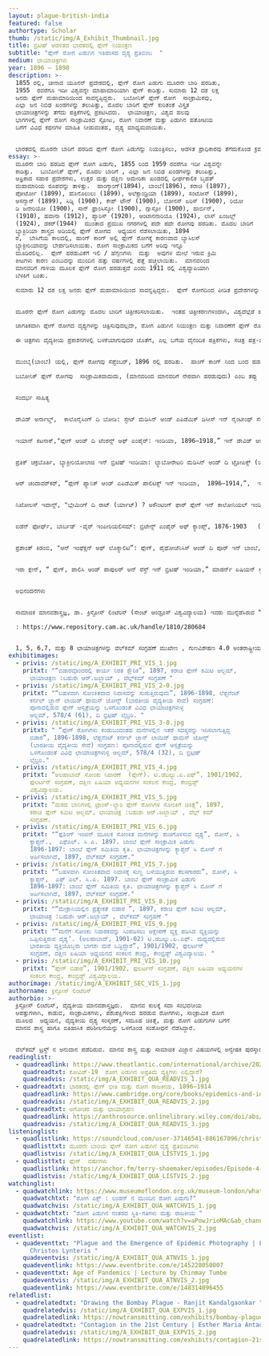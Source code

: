 ```yaml
---
layout: plague-british-india
featured: false
authortype: Scholar
thumb: /static/img/A_Exhibit_Thumbnail.jpg
title: ಬ್ರಿಟಿಷ್‌ ಆಡಳಿತದ ಭಾರತದಲ್ಲಿ ಪ್ಲೇಗ್‌ ನಿಯಂತ್ರಣ
subtitle: "ಪ್ಲೇಗ್‌ ರೋಗ ಪಿಡುಗಿನ ಇತಿಹಾಸದ ದೃಶ್ಯ ಪ್ರತಿಬಿಂಬ  "
medium: ಛಾಯಾಚಿತ್ರಗಳು
year: 1896 – 1898
description: >-
  1855 ರಲ್ಲಿ, ಚೀನಾದ ಯೂನನ್‌ ಪ್ರದೇಶದಲ್ಲಿ, ಪ್ಲೇಗ್ ರೋಗ ಪಿಡುಗು ಮೂರನೇ ಬಾರಿ ಹರಡಿತು,
  1955  ರವರೆಗೂ ಇಡೀ ವಿಶ್ವವನ್ನೇ ಮಾಹಾಮಾರಿಯಾಗಿ ಪ್ಲೇಗ್‌ ಕಾಡಿತ್ತು. ಸುಮಾರು 12 ದಶ ಲಕ್ಷ
  ಜನರು ಪ್ಲೇಗ್‌ ಮಹಾಮಾರಿಯಿಂದ ಸಾವನ್ನಪ್ಪಿದ್ದರು.  ಬಬೋನಿಕ್‌ ಪ್ಲೇಗ್‌ ರೋಗ  ಸಾಂಕ್ರಾಮಿಕವು,
  ಎಲ್ಲಾ ಜನ ನಿಬಿಢ ಖಂಡಗಳನ್ನು ತಲುಪಿತ್ತು, ಮೊದಲ ಬಾರಿಗೆ ಪ್ಲೇಗ್‌ ಕುರಿತಂತೆ ವಿಸ್ತೃತ 
  ಛಾಯಾಚಿತ್ರಗಳನ್ನು ತೆಗೆದು ಪತ್ರಿಕೆಗಳಲ್ಲಿ ಪ್ರಕಟಿಸಿದರು.  ಛಾಯಾಚಿತ್ರಣ, ವಿಶ್ವದ ಹಲವು
  ಭಾಗಗಳಲ್ಲಿ ಪ್ಲೇಗ್‌ ರೋಗ ಸಾಂಕ್ರಾಮಿಕದ ಸ್ಫೋಟ, ರೋಗ ನಿವಾರಣೆ ಮತ್ತು ಪಿಡುಗಿನ ಹತೋಟಿಯ
  ಬಗೆಗೆ ವಿವಿಧ ಕಥನಗಳ ಮಾಹಿತಿ ನೀಡುವಂತಹ, ದೃಶ್ಯ ಮಾಧ್ಯಮವಾಯಿತು.  


  ಭಾರತದಲ್ಲಿ ಮೂರನೇ ಬಾರಿಗೆ ಹರಡಿದ ಪ್ಲೇಗ್ ರೋಗ ಪಿಡುಗನ್ನು ನಿಯಂತ್ರಿಸಲು, ಆಡಳಿತ ಪ್ರಾಧಿಕಾರವು ತೆಗೆದುಕೊಂಡ ಕ್ರಮಗಳ ಬಗೆಗೆ , ಮಾನವ ಶಾಸ್ತ್ರ ತಜ್ಞರಾದ ಕ್ರಿಸ್ಟೋಸ್‌ ಲಿಂಟೆರಿಸ್‌ ಅವರು ಈ ಪ್ರದರ್ಶಿಕೆಯೊಂದಿಗೆ ತಮ್ಮ ಪ್ರಬಂಧವನ್ನೂ ಪ್ರಸ್ತುತ ಪಡಿಸಿದ್ದಾರೆ.  ಇವರು ಮುನ್ನೆಡೆಸಿರುವ “ಮೂರನೇ ಬಾರಿಯ ಪ್ಲೇಗ್‌ ರೋಗ ಪಿಡುಗಿನ ದೃಶ್ಯ ಪ್ರತಿಬಿಂಬ” ಎಂಬ ಕಾರ್ಯಯೋಜನೆಯಲ್ಲಿ ಕಲೆ ಹಾಕಿದ ಅನೇಕ ಛಾಯಾಚಿತ್ರ ಗಳನ್ನು ಸಹ ಇಲ್ಲಿ ಪ್ರಸ್ತುತ ಪಡಿಸಲಾಗಿದೆ.
essay: >-
  ಮೂರನೇ ಬಾರಿ ಹರಡಿದ ಪ್ಲೇಗ್ ರೋಗ ಪಿಡುಗು, 1855 ರಿಂದ 1959 ರವರೆಗೂ ಇಡೀ ವಿಶ್ವವನ್ನೇ
  ಕಾಡಿತ್ತು.  ಬುಬೋನಿಕ್‌ ಪ್ಲೇಗ್, ಮೊದಲ ಬಾರಿಗೆ , ಎಲ್ಲಾ ಜನ ನಿಬಿಢ ಖಂಡಗಳನ್ನು ತಲುಪಿತ್ತು,
  ಆಫ್ರಿಕಾದ ಸಹಾರ ಪ್ರದೇಶಗಳು, ಉತ್ತರ ಮತ್ತು ದಕ್ಷಿಣ ಅಮೇರಿಕಾ ಖಂಡದಲ್ಲಿ ಧೀರ್ಘಕಾಲಿಕ ಬೃಹತ್‌
  ಮಹಾಮಾರಿಯ ರೂಪವನ್ನು ತಾಳಿತ್ತು.  ಹಾಂಗ್ಕಾಂಗ್‌(1894), ಬಾಂಬೆ(1896), ಕರಾಚಿ (1897),
  ಪೋರ್ಟೋ (1899), ಹೊನೊಲುಲು (1899), ಅಲೆಕ್ಸಾಂಡ್ರಿಯಾ (1899), ಸಂಟೋಸ್ (1899),
  ಆಸನ್ಶಾನ್‌ (1899), ಸಿಡ್ನಿ (1900), ಕೇಪ್‌ ಟೌನ್ (1900), ಬೋನಸ್‌ ಏರಿಸ್‌ (1900), ರಿಯೋ
  ಡಿ ಜನೇರಿಯೋ (1900), ಸಾನ್‌ ಫ್ರಾಂಸಿಸ್ಕೋ (1900), ಗ್ಲಾಸ್ಗೋ (1900), ಹಾರ್ಬಿನ್‌,
  (1910), ಹವಾನಾ (1912), ಪ್ಯಾರಿಸ್ (1920), ಆಂಟಾನನಾರಿಯೊ (1924), ಲಾಸ್‌ ಏಂಜಲ್ಸ್
  (1924), ಡಕರ್‌(1944)  ಮುಂತಾದ ಪ್ರಮುಖ ನಗರಗಳಲ್ಲಿ ಪದೇ ಪದೇ ರೋಗವು ಹರಡಿತು. ಮೊದಲ ಬಾರಿಗೆ
  ಬ್ಯಾಕ್ಟಿರಿಯಾ ಶಾಸ್ತ್ರದ ಅಡಿಯಲ್ಲಿ ಪ್ಲೇಗ್‌ ರೋಗದ  ಅಧ್ಯಯನ ನೆಡೆಸಲಾಯಿತು, 1894
  ರ,  ಬೇಸಿಗೆಯ ಕಾಲದಲ್ಲಿ, ಹಾಂಗ್‌ ಕಾಂಗ್‌ ಅಲ್ಲಿ ಪ್ಲೇಗ್‌ ರೋಗಕ್ಕೆ ಕಾರಣವಾದ ಬ್ಯಾಸಿಲಸ್‌
  ಬ್ಯಾಕ್ಟೀರಿಯಾವನ್ನು ಬೇರ್ಪಡಿಸಲಾಯಿತು. ರೋಗ ಸಾಂಕ್ರಾಮಿಕದ ಬಗೆಗೆ ಅರಿವು ಇನ್ನೂ
  ಮೂಡಿರಲಿಲ್ಲ.  ಪ್ಲೇಗ್‌ ಹರಡುವಿಕೆಗೆ ಇಲಿ / ಹೆಗ್ಗಣಗಳು  ಮತ್ತು  ಅವುಗಳ ಮೇಲೆ ಇರುವ ಕ್ರಿಮಿ
  ಕೀಟಗಳು ಕಾರಣ ಎಂಬುದನ್ನು ಮುಂದಿನ ಹತ್ತು ವರ್ಷಗಳಲ್ಲಿ ಪತ್ತೆ ಹಚ್ಚಲಾಯಿತು.  ಮಾನವರಿಂದ
  ಮಾನವರಿಗೆ ಗಾಳಿಯ ಮೂಲಕ ಪ್ಲೇಗ್‌ ರೋಗ ಹರಡುತ್ತದೆ ಎಂದು 1911 ರಲ್ಲಿ ವಿಶ್ವವ್ಯಾಪಿಯಾಗಿ
  ಬೆಳಕಿಗೆ ಬಂತು.  

  ಸುಮಾರು 12 ದಶ ಲಕ್ಷ ಜನರು ಪ್ಲೇಗ್‌ ಮಹಾಮಾರಿಯಿಂದ ಸಾವನ್ನಪ್ಪಿದ್ದರು.  ಪ್ಲೇಗ್‌ ರೋಗದಿಂದ ಪೀಡಿತ ಪ್ರದೇಶಗಳನ್ನು ವಿಶೇಷ ನಿಯಂತ್ರಣ ವಲಯಗಳಾಗಿಸಿ ಬೇರ್ಪಡಿಸಲಾಗುತ್ತಿತ್ತು .  ರೋಗ ಪೀಡಿತ ಜನ ಸಮೂಹವು ಇಂತಹ ಕ್ರಮಕ್ಕೆ ಬಹುತೇಕವಾಗಿ ವಿರೋಧ ವ್ಯಕ್ತ ಪಡಿಸುತ್ತಿದ್ದರು.  ಹಾಗೆಯೇ ವೈದ್ಯಕೀಯ ಸಮೂಹದಲ್ಲಿಯೂ ಬಿರುಕು, ಗುಂಪು-ಘರ್ಷಣೆಗಳು ಸೃಷ್ಟಿಯಾಗುತ್ತಿದ್ದವು.  ಎರಡನೇ ವಿಶ್ವ ಯುದ್ಧದ ನಂತರ, ಪ್ಲೇಗ್ ಜೀವರೋಧಕ ಔಷಧಿಯ ಅವಿಶ್ಕಾರ ಮತ್ತು ಪರಿಣಾಮಕಾರಿಯಾಗಿ ಕೀಟ-ನಾಶಗಳ ಬಳಕೆಯಿಂದಾಗಿ ಪ್ಲೇಗ್‌ ಮಹಾಮಾರಿಯನ್ನು ಗಮನಾರ್ಹವಾಗಿ ನಿಯಂತ್ರಿಸಲು ಸಾಧ್ಯವಾಯಿತು.   


  ಮೂರನೇ ಪ್ಲೇಗ್‌ ರೋಗ ಪಿಡುಗನ್ನು ಮೊದಲ ಬಾರಿಗೆ ಚಿತ್ರೀಕರಿಸಲಾಯಿತು.  ಇಂತಹ ಚಿತ್ರೀಕರಣಗಳಿಂದಾಗಿ, ವಿಶ್ವದೆಲ್ಲೆಡೆ ಹರಡಿದ ರೋಗ ಪಿಡುಗಿನ  ದೃಶ್ಯಗಳು ಬೆಳಕಿಗೆ ಬಂದವು, ಜೊತೆಗೆ ಈ ರೋಗವು ಹರಡಲು ಕಾರಣಗಳೇನು, ಇಂತಹ ಸಂದರ್ಭದಲ್ಲಿ ರೋಗವನ್ನು ನಿಯಂತ್ರಿಸಲು ಯಾವ ಕ್ರಮ ಕೈಗೊಳ್ಳ ಬೇಕು ಎಂಬ ಮಾಹಿತಿಯನ್ನು ಸಾರ್ವಜನಿಕರಿಗೆ ಒದಗಿಸಲು ಸಹಾಯಕವಾವಾಯಿತು. ವ್ಯಾಪಾರ ವಹಿವಾಟುಗಳ ಮೇಲೆ ರೋಗ ಪಿಡುಗಿನ ನಿಯಂತ್ರಣದ ಪರಿಣಾಮಗಳು, ರಾಜ್ಯ ಹಾಗೂ ಪ್ರಾದೇಶಿಕ ಸಾರ್ವಭೌಮತ್ವ ಮತ್ತು ಸಾರ್ವಜನಿಕ ಸ್ವಾತಂತ್ರ್ಯ, ನಿಯಂತ್ರಣ ವಲಯಗಳ ಕಾರ್ಯ ಪ್ರಯೋಜನ, ಪ್ಲೇಗ್‌ ಹರಡುವಿಕೆಯಿಂದ ಸಾಮಾಜಿಕವಾಗಿ ಜನಾಂಗಗಳ ಮೇಲೆ ಉಂಟಾಗುವ ಪರಿಣಾಮ, ಸಾರ್ವಜನಿಕ ಆರೋಗ್ಯ ಸುರಕ್ಷತೆಯ ಕ್ರಮವಾಗಿ ಪ್ರತ್ಯೇಕವಾಗಿರುವುದರ ಉಪಯೋಗ, ನಗರ ಯೋಜನೆಗಳು , ವಿಭಿನ್ನ ಜನ ಸಮೂಹಗಳ ಮೇಲೆ ರೋಗ ಕಾರಕದ ಪ್ರಭಾವ, ಪ್ಲೇಗ್‌ ಹರಡುವಿಕೆಯಲ್ಲಿ ಆಧುನಿಕ ತಂತ್ರಜ್ಞಾದ ಪಾತ್ರ, ಇಲಿ ಹೆಗ್ಗಣಗಳು ಮತ್ತು ಇತರೆ ಪ್ರಾಣಿ ಪಕ್ಷಿಗಳು ರೋಗ ಸಂವಹನೆಗೆ ಹೇಗೆ ಕಾರಣವಾಗುತ್ತವೆ, ಇವೆಲ್ಲದರ ಮಾಹಿತಿಯನ್ನು ಕ್ರೂಡೀಕರಿಸಿ ದೃಶ್ಯ ಮಾಧ್ಯಮದ ಮೂಲಕ ಚಿಂತನೆ ಮತ್ತು ವಿಮರ್ಶೆ, ಹಾಗೂ ಜಾಗತಿಕ ರೋಗ ಪಿಡುಗಿನ ಹಲವು ಅಂಶಳನ್ನು ದಾಖಲಿಸಲು ಫೋಟೋಗ್ರಾಫಿಯನ್ನು ಸಮರ್ಪಕವಾಗಿ ಬಳಸಲಾಯಿತು.  

  ಜಾಗತಿಕವಾಗಿ ಪ್ಲೇಗ್‌ ರೋಗದ ದೃಶ್ಯಗಳನ್ನು ಚಿತ್ರಿಸುವುದಲ್ಲದೇ, ರೋಗ ಪಿಡುಗಿನ ನಿಯಂತ್ರಣ ಮತ್ತು ನಿವಾರಣೆಗೆ ಪ್ಲೇಗ್‌ ರೋಗದ ಚಿತ್ರೀಕರಣ ಹೊಸ ಆಯಾಮವನ್ನೂ ಕಲ್ಪಿಸಿತು.   

  ಈ ಚಿತ್ರಗಳು ವೈದ್ಯಕೀಯ ಪ್ರಕಾಶನಗಳಲ್ಲಿ ಬಳಕೆಯಾಗುವುದರ ಜೊತೆಗೆ, ಎಲ್ಲ ಬಗೆಯ ದೈನಂದಿಕ ಪತ್ರಿಕೆಗಳು, ಸಚಿತ್ರ ಪತ್ರ-ಪತ್ರಿಗಳಲ್ಲಿಯೂ ಪ್ರಕಾಶನಗೊಂಡವು, ರೋಗ ಪಿಡುಗಿನ ಹಾನಿಕಾರಕ ದೃಶ್ಯಗಳು ಮತ್ತು ವೈಜ್ಞಾನಿಕ ತಂತ್ರಜ್ಞಾನದ ಮೂಲಕ ರೋಗ ನಿವಾರಣೆಯ ಪರಿಹಾರದ ಸಾಕ್ಷಿಗಳನ್ನು ಸಹ ಈ ಚಿತ್ರಗಳು ಪ್ರತಿಬಿಂಬಿಸಿದವು.  ಪ್ಲೇಗ್‌ ಕುರಿತ ಛಾಯಾಚಿತ್ರಣ, ವಿಶ್ವದ ಹಲವು ಭಾಗಗಳಲ್ಲಿ ಪ್ಲೇಗ್‌ ರೋಗ ಸಾಂಕ್ರಾಮಿಕದ ಸ್ಫೋಟ, ರೋಗ ನಿವಾರಣೆ ಮತ್ತು ಪಿಡುಗಿನ ಹತೋಟಿಯ ಬಗೆಗೆ ವಿವಿಧ ಕಥನಗಳ ಸಮಗ್ರ ಮಾಹಿತಿ ನೀಡುವಂತಹ, ದೃಶ್ಯ ಮಾಧ್ಯಮವಾಯಿತು.  “ಬ್ಲ್ಯಾಕ್‌ ಡೆಥ್” ನ ಚಿತ್ರಣಗಳೊಂದಿಗೆ ರೋಗ ಪಿಡುಗಿನ ಬಗೆಗೆ ವೈದ್ಯಕೀಯ ಹಾಗೂ ಜನಸಾಮಾನ್ಯರ ಅನುಭವಗಳನ್ನು, ಛಾಯಾಚಿತ್ರ ಮುಖೇಣ ಮೊದಲ ಬಾರಿಗೆ ಒಂದೇ ಸೂತ್ರದಲ್ಲಿ ಬೆಸೆಯಲಾಗಿತ್ತು.


  ಮುಂಬೈ(ಬಾಂಬೆ) ಯಲ್ಲಿ, ಪ್ಲೇಗ್‌ ರೋಗವು ಸೆಪ್ಟೆಂಬರ್‌, 1896 ರಲ್ಲಿ ಹರಡಿತು.  ಹಾಂಗ್ ಕಾಂಗ್‌ ನಿಂದ ಬಂದ ಹಡಗುಗಳ ಮೂಲಕ ಈ ರೋಗವು ಪ್ರಸರಿಸಿರ ಬಹುದು. ತತ್ಕಾಲೀನ ಬ್ರಿಟಿಷ್‌ ಸಾಮ್ರಾಜ್ಯದ ಪ್ರಮುಖ ವಾಣಿಜ್ಯ ಕೇಂದ್ರವಾದ ಬಾಂಬೆಯಲ್ಲಿ ಪ್ಲೇಗ್ ರೋಗ ಪಿಡುಗು ಹರಡಿದುದರ ಕಾರಣ, ಲಂಡನ್‌ ಅಲ್ಲಿ ಭಯ ಉಂಟಾಯಿತು.  ಭೂ-ರಾಜಕೀಯ ದೃಷ್ಟಿಯಿಂದಲೂ ಬಾಂಬೆ, ಪ್ರಮುಖ ಪ್ರದೇಶವಾಗಿತ್ತು, ಹೀಗಾಗಿ, ಅಂದಿನ ಭಾರತ ಸರ್ಕಾರವು ಇಂತಹ ರೋಗ ಸ್ಫೋಟಕ್ಕೆ ಪ್ರತಿಕ್ರಿಯಿಸುವಲ್ಲಿ ಬಹಳ ತಡ ಮಾಡಿದೆ ಎಂದು ಹಲವರ ಭಾವನೆಯಾಗಿತ್ತು. ಬಾಂಬೆ ಯಿಂದ ಬೇರೆ ನಗರಗಳಿಗೆ ಪ್ಲೇಗ್‌ ವ್ಯಾಪಿಸಲು ಪ್ರಾರಂಭವಾದಾಗ, ಬ್ರಿಟಿಷ್‌ ಭಾರತದಲ್ಲಿ ಅಧಿಕಾರದಲ್ಲಿದ್ದ ಹಲವಾರು ಕರ್ನಲ್‌ ಅಧಿಕಾರಿಗಳು ವಿಚಿತ್ರವಾಗಿ ತಮ್ಮದೇ ನಿಟ್ಟಿನಲ್ಲಿ ವರ್ತಿಸಿದರು.  ಫೆಬ್ರವರಿ 1897 ರಲ್ಲಿ ಭಾರತ ಸರ್ಕಾರವು ಸಾಂಕ್ರಾಮಿಕ ರೋಗ ಅಧಿನಿಯಮವನ್ನು ರೂಪಿಸಿತು.  ಇದರಿಂದಾಗಿ ಪ್ಲೇಗ್‌ ವಿರುದ್ಧ ಹೋರಾಡಲು, ತುರ್ತು ಪರಿಸ್ಥಿತಿ ನಿರ್ಮಾಣವಾಯಿತು.  ಮುಖ್ಯ ನಗರಗಳಲ್ಲಿ, ಸೈನಿಕರು ಮನೆ ಮನೆಯನ್ನೂ ಪರಿಶೋಧಿಸಿ ಪ್ಲೇಗ್‌ ಪೀಡಿತರನ್ನು ಆಸ್ಪತ್ರೆಗೆ ದಾಖಲು ಪಡಿಸಿದರು, ಸೋಂಕು ನಿವಾರಣೆಗಾಗಿ ಮನೆಗಳ ಛಾವಣಿಗಳನ್ನು ಕಿತ್ತೊಗೆದು, ಮನೆಗಳನ್ನೇ ಸುಟ್ಟು ಬಿಡುತ್ತಿದ್ದರು, ಇಲ್ಲವೇ ಅತಿ ಆಮ್ಲೀಯ ದ್ರವಗಳನ್ನು ಸುರಿಯುತ್ತಿದ್ದರು. ಪ್ಲೇಗ್‌ ರೋಗವು ಸ್ಥಳೀಯ ರೋಗವೆಂಬ ತಪ್ಪು ತಿಳುವಳಿಕೆಯಿಂದ ಇಂತಹ ಅತಿರೇಕದ ಕ್ರಮಗಳನ್ನು ತೆಗೆದುಕೊಳ್ಳಲಾಗುತ್ತಿತ್ತು.

  ಬಬೋನಿಕ್‌ ಪ್ಲೇಗ್‌ ರೋಗವು  ಸಾಂಕ್ರಾಮಿಕವಾದುದು, (ಮಾನವರಿಂದ ಮಾನವರಿಗೆ ನೇರವಾಗಿ ಹರಡುವುದು) ಎಂಬ ತಪ್ಪು ಕಲ್ಪನೆಯಿಂದ ಸ್ಥಳೀಯ ಅಧಿಕಾರಿಗಳು, ನಗರಗಳಲ್ಲಿ ಮತ್ತು ಹಳ್ಳಿಗಳಲ್ಲಿ ವಾಸವಾಗಿದ್ದ ಜನರನ್ನು ಅಲ್ಲಿಂದ ಗುಳೆ ಎಬ್ಬಿಸಿ ಊರುಗಳನ್ನೇ ಖಾಲಿ ಮಾಡಿಸಿ ಹಲವಾರು ಪ್ಲೇಗ್‌ ಬಿಡಾರಗಳಲ್ಲಿ ಪ್ರತ್ಯೇಕವಾಗಿರಿಸಿಸುತ್ತಿದ್ದರು  ಹೀಗಾಗಿ ಅಸಮಾಧಾನವು ರೋಗ ಸಂತ್ರಸ್ತರಲ್ಲಿ ಮನೆ ಮಾಡಿತ್ತು, ಈ ಕ್ರಮಗಳ ಫಲಸ್ವರೂಪವಾಗಿ, ಸ್ಥಳೀಯ ಜನರು, ಬ್ರಿಟಿಷ್‌ ಸರ್ಕಾರವನ್ನು ಪ್ರಭಲವಾಗಿ ವಿರೋಧಿಸಿದ್ದರು. ಕೊನೆಗೂ ಸರ್ಕಾರವು ಮಧ್ಯಮ ಮಾರ್ಗವನ್ನು ಅನುಸರಿಸ ಬೇಕಾಯಿತು.  ಸ್ವಯಂ ಪ್ರೇರಿತ ಪ್ಲೇಗ್‌ ರೋಧಕ ಕಾರ್ಯಾಚರಣೆ ನೆಡೆಸಲು ಮುಂದಾಯಿತು.  ಭಾರತದಲ್ಲಿ ಇನ್ನೂ ಹಲವು ದಶಕಗಳ ಕಾಲ ಪ್ಲೇಗ್‌ ಪಿಡುಗು ಇತ್ತು,  1896 ರಿಂದ 1921 ವರೆಗೂ 10 ದಶ ಲಕ್ಷಕ್ಕೂ ಹೆಚ್ಚು ಜನರು ಪ್ಲೇಗ್‌ ರೋಗ ಮಹಾಮಾರಿಯಿಂದ ಸಾವನ್ನಪ್ಪಿದ್ದರು.  ಭಾರತದಲ್ಲೂ ಪ್ರಮುಖ ವೈಜ್ಞಾನಿಕ ಸಂಶೋಧನೆಗಳು ನೆಡೆದವು.  ಪ್ಲೇಗ್‌ ಹರಡುವಿಕೆಗೆ ಇಲಿ / ಹೆಗ್ಗಣಗಳು  ಮತ್ತು  ಅವುಗಳ ಮೇಲೆ ಇರುವ ಕೀಟಗಳು ಮುಖ್ಯವಾಗಿ ಕಾರಣ ಎಂಬುದನ್ನು 1898 ರಲ್ಲಿ ಪ್ಯಾಸ್ಟರೇನಿಯನ್‌ ವೈದ್ಯರಾದ ಪೌಲ್-‌ ಲೂಯಿ ಸೈಮಂಡ್‌ ಅವರು ನಿರೂಪಿಸಿದರು.  ಭಾರತ ಭೂ-ಖಂಡದಲ್ಲಿ ಇಪ್ಪತ್ತನೇ ಶತಮಾನದ ಮೊದಲ ಎರಡು ದಶಕಗಳಲ್ಲಿ ನೆಡೆದ ಹಲವು ವೈಜ್ಞಾನಿಕ ಸಂಶೋಧನೆಗಳು, ಬಬೋನಿಕ್‌ ಪ್ಲೇಗ್‌ ರೋಗದ ಮೂಲವನ್ನು ಅರಿಯಲು ಸಹಕಾರಿಯಾದವು.


  ಸಂದರ್ಭ ಸಾಹಿತ್ಯ 


  ಡೇವಿಡ್‌ ಅರ್ನಾಲ್ಡ್‌,  ಕಾಲೊನೈಸಿಂಗ್‌ ದಿ ಬೋಡಿ: ಸ್ಟೇಟ್‌ ಮೆಡಿಸಿನ್‌ ಆಂಡ್‌ ಎಪಿಡೆಮಿಕ್‌ ಡಿಸೀಸ್‌ ಇನ್‌ ನೈಂಟೀಂಥ್‌ ಸೆಂಚುರಿ ಇಂಡಿಯ (ಕೇಂಬ್ರಿಡ್ಜ್‌ : ಕೇಂಬ್ರಿಡ್ಜ್‌ ವಿಶ್ವವಿದ್ಯಾಲಯ ಮುದ್ರಣಾಲಯ, 1993).  


  ಇಯಾನ್‌ ಕಟನಾಕ್‌,"ಪ್ಲೇಗ್‌ ಆಂಡ್‌ ದಿ ಟೆಂಶನ್ಸ್‌ ಆಫ್‌ ಎಂಪೈರ್:‌ ಇಂಡಿಯಾ, 1896–1918,” ಇನ್‌ ಡೇವಿಡ್‌ ಆರ್ನಾಲ್ಟ್‌ (ಇ.ಡಿ) ಇಂಪೀರಿಯಲ್‌ ಮೆಡಿಸಿನ್‌ ಆಂಡ್‌ ಇಂಡಿಜಿನಸ್‌ ಸೊಸೈಟೀಸ್,‌ ಪಿ ಪಿ. 149–71, (ಮ್ಯಾಂಚಿಸ್ಟರ್:‌ ಮ್ಯಾಂಚಿಸ್ಟರ್ ಯೂನಿವರ್ಸಿಟಿ ಪ್ರೆಸ್‌,  1988). 


  ಪ್ರತಿಕ್‌ ಚಕ್ರಬೊರ್ತಿ, ಬ್ಯಾಕ್ಟೀರಿಯೋಲಾಜಿ ಇನ್‌ ಬ್ರಿಟಿಷ್‌ ಇಂಡಿಯಾ: ಲ್ಯಾಬೋರೇಟರಿ ಮೆಡಿಸಿನ್‌ ಆಂಡ್‌ ದಿ ಟ್ರೋಪಿಕ್ಸ್‌ (ಯೂನಿವರ್ಸಿಟಿ ಆಫ್‌ ರೋಚೆಸ್ಟರ್‌ ಪ್ರೆಸ್‌, 2012).


  ಆರ್‌ ಚಂದಾವರ್‌ಕರ್, “ಪ್ಲೇಗ್‌ ಪ್ಯಾನಿಕ್‌ ಆಂಡ್‌ ಎಪಿಡೆಮಿಕ್‌ ಪಾಲಿಟಿಕ್ಸ್‌ ಇನ್‌ ಇಂಡಿಯಾ,  1896–1914,”,  ಇನ್‌ ಪಿ ಸ್ಲಾಕ್‌ (ಇ.ಡಿ), ಎಪಿಡೆಮಿಕ್ಸ್‌ ಆಂಡ್‌ ಐಡಿಯಾಸ್:‌ ಎಸ್ಸೇಸ್‌ ಆನ್‌ ದಿ ಹಿಸಟಾರಿಕಲ್‌ ಪರ್ಸೆಪ್‌ಶನ್ ಆಫ್‌ ಪೆಸ್ಟಿಲೆಂಸ್‌,ಪಿ.ಪಿ 203–40 (ಕೇಂಬ್ರಿಡ್ಜ್‌ : ಕೇಂಬ್ರಿಡ್ಜ್‌ ವಿಶ್ವವಿದ್ಯಾಲಯ ಮುದ್ರಣಾಲಯ, 1992)


  ನಿಖೋಲಸ್‌ ಇವಾನ್ಸ್‌, "ಬ್ಲೇಮಿಂಗ್‌ ದಿ ರಾಟ್‌ (ರ್ಯಾಟ್) ? ಅಕೌಂಟಿಂಗ್‌ ಫಾರ್‌ ಪ್ಲೇಗ್‌ ಇನ್‌ ಕಾಲೋನಿಯಲ್‌ ಇಂಡಿಯನ್‌ ಮೆಡಿಸಿನ್‌,” ಮೆಡಿಸಿನ್ ಆಂತ್ರೋಪೋಲೋಜಿ, ಥಿಯರಿ 5:3 (2018): 15-42.


  ಐಡೆನ್‌ ಫೋರ್ಥ್‌, ಬಾರ್ಬಡ್‌ -ವೈರ್‌ ಇಂಪೀರಿಯಲಿಸಮ್:‌ ಬ್ರಿಟೇನ್ಸ್‌ ಎಂಪೈರ್‌ ಆಫ್ ಕ್ಯಾಂಪ್ಸ್‌, 1876-1903   (ಬರ್ಕಲಿ: ಯೂನಿವರ್ಸಿಟಿ ಆಫ್‌ ಕ್ಯಾಲಿಫೋರ್ನಿಯಾ‌ ಪ್ರೆಸ್, 2018).   


  ಪ್ರಶಾಂತ್‌ ಕಿಡಂಬಿ, "ಆನ್‌ ಇಂಫೆಕ್ಷನ್‌ ಆಫ್‌ ಲೊಕ್ಯಾಲಿಟಿ”: ಪ್ಲೇಗ್‌, ಪೈಥೋಜೆನಿಸಿಸ್‌ ಆಂಡ್‌ ದಿ ಪೂರ್‌ ಇನ್‌ ಬಾಂಬೆ, ಸಿ. 1896–1905,”  ಅರ್ಬಾನ್‌ ಹಿಸ್ಟರಿ 31 (2004): 249­267.   


  ಇರಾ ಕ್ಲೇನ್‌, “ ಪ್ಲೇಗ್‌, ಪಾಲಿಸಿ ಆಂಡ್‌ ಪಾಪುಲರ್‌ ಅನ್‌ ರೆಸ್ಟ್‌ ಇನ್‌ ಬ್ರಿಟಿಷ್‌ ಇಂಡಿಯಾ,” ಮಾಡರ್ನ್‌ ಏಷಿಯನ್‌ ಸ್ಟಡೀಸ್‌ 22: 4 (1988): 723–55.


  ಅಭಿನಂದನೆಗಳು


  ಸಾಮಾಜಿಕ ಮಾನವಶಾಸ್ತ್ರಜ್ಞ, ಡಾ. ಕ್ರಿಸ್ಟೋಸ್‌ ಲಿಂಟೆರಿಸ್‌ (ಸೇಂಟ್‌ ಆಂಡ್ರೂಸ್‌ ವಿಶ್ವವಿದ್ಯಾಲಯ) ಇವರು ಮುನ್ನೆಡೆಸಿರುವ “ಮೂರನೇ ಬಾರಿಯ ಪ್ಲೇಗ್‌ ರೋಗ ಪಿಡುಗಿನ ದೃಶ್ಯ ಪ್ರತಿಬಿಂಬ” ಎಂಬ ಕಾರ್ಯಯೋಜನೆಯ ಪ್ರದರ್ಶಿಕೆ. ಈ ಪರಿಯೋಜನೆಗೆ, ಯೂರೋಪಿಯನ್‌ ಒಕ್ಕೂಟದ ಏಳನೇ ಫ್ರೇಂವರ್ಕ ಕಾರ್ಯ ಯೋಜನೆ / ಈ.ಆರ್.ಸಿ ಅನುದಾನ ಒಪ್ಪಂದ ಸಂಖ್ಯೆ 336564 ಅಡಿಯಲ್ಲಿ ಯೂರೋಪಿಯನ್‌ ಸಂಶೋಧನಾ ಪರಿಷತ್‌ ಮೂಲಕ ಅನುದಾನ ದೊರಕಿದೆ, ಅಧ್ಯಯನ ಸಹಿತ “ಮೂರನೇ ಬಾರಿಯ ಪ್ಲೇಗ್‌ ರೋಗ ಪಿಡುಗಿನ ದೃಶ್ಯ ಪ್ರತಿಬಿಂಬ” ವು ರೋಗ ಸಾಂಕ್ರಾಮಿಕದ ಛಾಯಾಚಿತ್ರಣಕ್ಕೆ ನಿದರ್ಶನವಾಗಿದೆ.  ಈ ಪರಿಯೋಜನೆಯ ಅಡಿಯಲ್ಲಿ ಪ್ಲೇಗ್‌ ರೋಗಕ್ಕೆ ಕುರಿತ ಅನೇಕ ಛಾಯಾಚಿತ್ರಗಳು ಕೇಂಬ್ರಿಡ್ಜ್‌ ರಿಪೋಸಿಟೋರಿ ಅಪೋಲೋ ಮೂಲಕ ಸಾರವಜನಿಕರಿಗೆ ಲಭ್ಯವಾಗಿವೆ. 

  : https://www.repository.cam.ac.uk/handle/1810/280684


  1, 5, 6,7, ಮತ್ತು 8 ಛಾಯಾಚಿತ್ರಗಳನ್ನು ವೆಲ್‌ಕಮ್‌ ಸಂಗ್ರಹಣೆ ಮುಖೇಣ , ಗುಣವಿಶೇಷಣ 4.0 ಅಂತರಾಷ್ಟ್ರೀಯ (ಸಿಸಿ 4.0).  4, 9, ಮತ್ತು 10 ಛಾಯಾಚಿತ್ರಗಳನ್ನು ಕೇಂಬ್ರಿಡ್ಜ್‌ ವಿಶ್ವವಿದ್ಯಾಲಯದ ದಕ್ಷಿಣ ಏಷಿಯಾ ಅಧ್ಯಯನ ಸಂಕಲನ ಕೇಂದ್ರದ ಮೂಲಕ 2 ಮತ್ತು 3 ಛಾಯಾಚಿತ್ರಗಳನ್ನು ದಿ ಬ್ರಿಟಿಷ್ ಲೈಬ್ರರಿ ಯ ಸಾರ್ವಜನಿಕ ತಾಣ ಸೂಚಿ 1.0  ಮುಖೇಣ ಲಭ್ಯವಾಗಿವೆ.   
exhibitimages:
  - privis: /static/img/A_EXHIBIT_PRI_VIS_1.jpg
    pritxt: "“ಬಿಡಾರವೊಂದರಲ್ಲಿ ಕಾರ್ಯ ನಿರತ ಕ್ಷೌರಿಕ”, 1897, ಕರಾಚಿ ಪ್ಲೇಗ್‌ ಕಮಿಟಿ ಆಲ್ಬಮ್‌,
      ಛಾಯಾಚಿತ್ರಣ :ಬಹುಶಃ ಆರ್.ಜಲ್ಬಾಯ್‌ , ವೆಲ್ಲ್‌ಕಮ್‌ ಸಂಗ್ರಹಣೆ "
  - privis: /static/img/A_EXHIBIT_PRI_VIS_2-0.jpg
    pritxt: "“ಬಹಳವಾಗಿ ಸೋಂಕಿತವಾದ ನಿವಾಸವನ್ನು ಸುಡುತ್ತಿರುವುದು”, 1896-1898, ಲೆಫ್ಟನೆಂಟ್‌
      ಕರ್ನಲ್‌ ಜ್ಹಾನ್‌ ಲಾಯಿಡ್‌ ಥಾಮಸ್‌ ಜೋನ್ಸ್‌ (ಭಾರತೀಯ ವೈದ್ಯಕೀಯ ಸೇವೆ) ಸಂಗ್ರಹಣೆ:
      ಪೂನಾದಲ್ಲಿರುವ ಪ್ಲೇಗ್‌ ಆಸ್ಪತ್ರೆಯನ್ನು ಒಳಗೊಂಡಂತೆ ವಿವಿಧ ಛಾಯಾಚಿತ್ರಗಳುಳ್ಳ
      ಆಲ್ಬಮ್‌, 578/4 (61), ದಿ ಬ್ರಿಟಿ಼ಷ್‌ ಲೈಬ್ರರಿ. "
  - privis: /static/img/A_EXHIBIT_PRI_VIS_3-0.jpg
    pritxt: " “ಪ್ಲೇಗ್‌ ರೋಗಿಗಳು ಕಂಡುಬಂದಂತಹ ಮನೆಗಳಲ್ಲಿನ ಇತರೆ ಸದಸ್ಯರನ್ನು ಇರಿಸಲಾಗುತ್ತಿದ್ದ
      ಬಿಡಾರ”, 1896-1898, ಲೆಫ್ಟನೆಂಟ್‌ ಕರ್ನಲ್‌ ಜ್ಹಾನ್‌ ಲಾಯಿಡ್‌ ಥಾಮಸ್‌ ಜೋನ್ಸ್‌
      (ಭಾರತೀಯ ವೈದ್ಯಕೀಯ ಸೇವೆ) ಸಂಗ್ರಹಣ: ಪೂನಾದಲ್ಲಿರುವ ಪ್ಲೇಗ್‌ ಆಸ್ಪತ್ರೆಯನ್ನು
      ಒಳಗೊಂಡಂತೆ ವಿವಿಧ ಛಾಯಾಚಿತ್ರಗಳುಳ್ಳ ಆಲ್ಬಮ್‌, 578/4 (32), ದಿ ಬ್ರಿಟಿ಼ಷ್‌
      ಲೈಬ್ರರಿ."
  - privis: /static/img/A_EXHIBIT_PRI_VIS_4.jpg
    pritxt: “ಅಲಹಾಬಾದ್‌ ಸೋಂಕು ನಿವಾರಣೆ  (ಪ್ಲೇಗ್‌). ಟಿ.ಡಬಲ್ಯು.ಏ.ಎಫ್”, 1901/1902,
      ಫುಲರ್ಟನ್‌ ಸಂಗ್ರಹಣೆ, ದಕ್ಷಿಣ ಏಷಿಯಾ ಅಧ್ಯಯನಗಳ ಸಂಕಲನ ಕೇಂದ್ರ, ಕೇಂಬ್ರಿಡ್ಜ್‌
      ವಿಶ್ವವಿದ್ಯಾಲಯ.
  - privis: /static/img/A_EXHIBIT_PRI_VIS_5.jpg
    pritxt: “ಮರದ ಬಾನಿಗಳಲ್ಲಿ ಟ್ರಾಂಸ್‌-ಲ್ಯಾರಿ ಪ್ಲೇಗ್‌ ರೋಗಿಗಳ ಸೋಂಕಿಗೆ ಚಿಕಿತ್ಸೆ”, 1897,
      ಕರಾಚಿ ಪ್ಲೇಗ್‌ ಕಮಿಟಿ ಆಲ್ಬಮ್, ಛಾಯಾಚಿತ್ರ :ಬಹುಶಃ ಆರ್.ಜಲ್ಬಾಯ್‌ , ವೆಲ್ಲ್‌ ಕಮ್‌
      ಸಂಗ್ರಹಣೆ.
  - privis: /static/img/A_EXHIBIT_PRI_VIS_6.jpg
    pritxt: "“ಫ್ಲಶಿಂಗ್‌ ಇಂಜಿನ್‌ ಮೂಲಕ ಸೋಂಕಿತ ಮನೆಗಳನ್ನು ಶುಚಿಗೊಳಿಸುವ ದೃಶ್ಯ”, ಮೋಸ್, ಸಿ
      ಕ್ಯಾಪ್ಟನ್.,  ಎಫೆಎಲ್. ಸಿ ಎ. 1897. ಬಾಂಬೆ ಪ್ಲೇಗ್‌ ಸಾಂಕ್ರಾಮಿಕ ಪಿಡುಗು
      1896-1897: ಬಾಂಬೆ ಪ್ಲೇಗ್‌ ಸಮಿತಿಯ ಕೃತಿ. ಛಾಯಾಚಿತ್ರಗಳನ್ನು ಕ್ಯಾಪ್ಟನ್ ಸಿ ಮೋಸ್ ಗೆ
      ಅರ್ಪಿಸಲಾಗಿದೆ, 1897, ವೆಲ್‌ಕಮ್‌ ಸಂಗ್ರಹಣೆ."
  - privis: /static/img/A_EXHIBIT_PRI_VIS_7.jpg
    pritxt: "“ಬಹಳವಾಗಿ ಸೋಂಕಿತವಾದ ನಿವಾಸಕ್ಕೆ ಸುಣ್ಣ ಬಳೆಯುತ್ತಿರುವ ಕೆಲಸಗಾರರು”, ಮೋಸ್, ಸಿ
      ಕ್ಯಾಪ್ಟನ್,  ಎಫ್‌ ಎಲ್. ಸಿ.ಎ. 1897. ಬಾಂಬೆ ಪ್ಲೇಗ್‌ ಸಾಂಕ್ರಾಮಿಕ ಪಿಡುಗು
      1896-1897: ಬಾಂಬೆ ಪ್ಲೇಗ್‌ ಸಮಿತಿಯ ಕೃತಿ. ಛಾಯಾಚಿತ್ರಗಳನ್ನು ಕ್ಯಾಪ್ಟನ್ ಸಿ ಮೋಸ್ ಗೆ
      ಅರ್ಪಿಸಲಾಗಿದೆ, 1897, ವೆಲ್‌ಕಮ್‌ ಸಂಗ್ರಹಣೆ."
  - privis: /static/img/A_EXHIBIT_PRI_VIS_8.jpg
    pritxt: "“ಮೇಕ್ರಾನಿಯಲ್ಲಿನ ಪ್ರತ್ಯೇಕತೆ ಬಿಡಾರ ”, 1897, ಕರಾಚಿ ಪ್ಲೇಗ್‌ ಕಮಿಟಿ ಆಲ್ಬಮ್‌,
      ಛಾಯಾಚಿತ್ರ :ಬಹುಶಃ ಆರ್.ಜಲ್ಬಾಯ್‌ , ವೆಲ್‌ಕಮ್‌ ಸಂಗ್ರಹಣೆ "
  - privis: /static/img/A_EXHIBIT_PRI_VIS_9.jpg
    pritxt: "“ಮನೆಗೆ ಸೋಂಕು ನಿವಾರಕವನ್ನು ಸಿಂಪಡಿಸಲು ಆಕ್ಷೇಪಣೆ ವ್ಯಕ್ತ ಪಡಿಸಿದ ವ್ಯಕ್ತಿಯನ್ನು
      ಒಪ್ಪಿಸುತ್ತಿರುವ ದೃಶ್ಯʼ. (ಅಲಹಾಬಾದ್, 1901-02) ಟಿ.ಡಬಲ್ಯು.ಏ.ಎಫ್. ಮಧ್ಯದಲ್ಲಿರುವ
      ಭಾರತೀಯ ವ್ಯಕ್ತಿಯೊಬ್ಬರು ಭಾಗಶಃ ಮರೆ ಒಡ್ಡಿದ್ದಾರೆ”, 1901/1902, ಫುಲರ್ಟನ್‌
      ಸಂಗ್ರಹಣೆ, ದಕ್ಷಿಣ ಏಷಿಯಾ ಅಧ್ಯಯನದ ಸಂಕಲನ ಕೇಂದ್ರ, ಕೇಂಬ್ರಿಡ್ಜ್‌ ವಿಶ್ವವಿದ್ಯಾಲಯ. "
  - privis: /static/img/A_EXHIBIT_PRI_VIS_10.jpg
    pritxt: “ಪ್ಲೇಗ್‌ ಬಿಡಾರ”, 1901/1902, ಫುಲರ್ಟನ್‌ ಸಂಗ್ರಹಣೆ, ದಕ್ಷಿಣ ಏಷಿಯಾ ಅಧ್ಯಯನಗಳ
      ಸಂಕಲನ ಕೇಂದ್ರ, ಕೇಂಬ್ರಿಡ್ಜ್‌ ವಿಶ್ವವಿದ್ಯಾಲಯ.
authorimage: /static/img/A_EXHIBIT_SEC_VIS_1.jpg
authorname: ಕ್ರಿಸ್ಟೋಸ್‌ ಲಿಂಟೆರಿಸ್‌
authorbio: >-
  ಕ್ರಿಸ್ಟೋಸ್‌ ಲಿಂಟೆರಿಸ್‌, ವೈದ್ಯಕೀಯ ಮಾನವಶಾಸ್ತ್ರಜ್ಞರು.  ಮಾನವ ಕುಲಕ್ಕೆ ಸದಾ ಸಂಭವನೀಯ
  ಆಪತ್ತುಗಳಾಗಿ, ಕಾಡುವ, ಸಾಂಕ್ರಾಮಿಕಗಳು, ಪಶುಪಕ್ಷಿಗಳಿಂದ ಹರಡುವ ರೋಗಗಳು, ಸಾಂಕ್ರಾಮಿಕ ರೋಗ
  ಮೂಲದ  ಅಧ್ಯಯನ, ವೈದ್ಯಕೀಯ ದೃಶ್ಯ ಸಂಸ್ಕರಣೆ, ಸಮೂಹ ಚಿಕಿತ್ಸೆ, ಮತ್ತು ರೋಗ ಪಿಡುಗುಗಳ ಬಗೆಗೆ
  ಮಾನವ ಶಾಸ್ತ್ರ ಹಾಗೂ ಐತಿಹಾಸಿಕ ಪರಿಶೀಲನೆಯನ್ನು ಒಳಗೊಂಡ ಸಂಶೋಧನೆ ನೆಡೆಸಿದ್ದಾರೆ.  


  ವೆಲ್‌ಕಮ್‌ ಟ್ರಸ್ಟ್‌ ನ ಅನುದಾನ ಪಡೆದಿರುವ. ಮಾನವ ಶಾಸ್ತ್ರ ಮತ್ತು ಸಾಮಾಜಿಕ ವಿಜ್ಞಾನ ವಿಷಯಗಳಲ್ಲಿ ಅನ್ವೇಷಕ ಪುರಸ್ಕಾರ ಪಡೆದಿರುವ ಕ್ರಿಸ್ಟೋ ಅವರ, ‌ʼಮೂಷಿಕದ ವಿರುದ್ಧ ಜಾಗತಿಕ ಹೋರಾಟ ಮತ್ತು ಜೂನೋಸಿಸ್ ರೋಗದ ಅವಿರ್ಭಾವದ ಅರಿವು”, ʼದಿ ಗ್ಲೋಬಲ್‌ ವಾರ್‌ ಅಗೇನ್ಸಟ್‌ ದಿ ರ್ಯಾಟ್‌ ಆಂಡ್‌ ದಿ ಎಪಿಸ್ಟೆಮಿಕ್‌ ಎಮರ್ಜೆನ್ಸ್‌ ಆಫ್‌ ಜೂನೋಸಿಸ್” (2019-2024), ಎಂಬ ಹೊಸ ಅಧ್ಯಯನವಾಗಿದೆ. ಈ ಮೂಲಕ, ಐತಿಹಾಸಿಕವಾಗಿ ಕಡೆಗಣಿಸಲಾಗಿದ್ದರೂ ಮೂಲ ವಿಷಯವಾಗಿರುವ, ಪಶುಪಕ್ಷಿಗಳಿಂದ ಹರಡುವ ರೋಗಗಳ ಜಾಗತಿಕ ಇತಿಹಾಸದ ಬಗೆಗೆ ವೈಜ್ಞಾನಿಕ  ಸಂಶೋಧನೆ ನೆಡೆಸಿದ್ದಾರೆ.  ʼದಿ ಗ್ಲೋಬಲ್‌ ವಾರ್‌ ಅಗೇನ್ಸಟ್‌ ದಿ ರ್ಯಾಟ್‌ (1898-1948).
readinglist:
  - quadreadlink: https://www.theatlantic.com/international/archive/2021/02/where-are-iconic-images-covid-19-pandemic/618036/?utm_source=pocket-newtab-global-en-GB
    quadreadtxt: ಕೋವಿಡ್-19‌  ರೋಗ ಪಿಡುಗಿನ ಅಪ್ರತಿಮ ವ್ಯಕ್ತಿಗಳು ಎಲ್ಲಿದ್ದಾರೆ?
    quadreadvis: /static/img/A_EXHIBIT_QUA_READVIS_1.jpg
  - quadreadtxt: ಭಾರತದಲ್ಲಿ ಪ್ಲೇಗ್‌ ಭೀತಿ ಮತ್ತು ರೋಗ ರಾಜಕೀಯ, 1896–1914
    quadreadlink: https://www.cambridge.org/core/books/epidemics-and-ideas/plague-panic-and-epidemic-politics-in-india-18961914/0C7AD36256D3711FF139E179A43E5E92
    quadreadvis: /static/img/A_EXHIBIT_QUA_READVIS_2.jpg
  - quadreadtxt: ಅಗೋಚರ ಮತ್ತು ಛಾಯಾಗ್ರಹಣ
    quadreadlink: https://anthrosource.onlinelibrary.wiley.com/doi/abs/10.1111/var.12174
    quadreadvis: /static/img/A_EXHIBIT_QUA_READVIS_3.jpg
listeninglist:
  - quadlistlink: https://soundcloud.com/user-37146541-886167096/christos-lynteris-march-2018
    quadlisttxt: ಮೂರನೇ ಬಾರಿಯ ಪ್ಲೇಗ್‌ ರೋಗ ಪಿಡುಗಿನ ದೃಶ್ಯ ಪ್ರತಿಬಿಂಬಗಳು
    quadlistvis: /static/img/A_EXHIBIT_QUA_LISTVIS_1.jpg
  - quadlisttxt: ಪ್ಲೇಗ್‌  ವರ್ಷಗಳು
    quadlistlink: https://anchor.fm/terry-shoemaker/episodes/Episode-4---How-Tribal-Communities-Have-Dealt-with-the-Pandemic-elqe84?fbclid=IwAR2Ht5Mteg-VRjnygYDrIQiLHMXqbWn5EXvmBNQaU-hELxrZrys7_QIwI_4
    quadlistvis: /static/img/A_EXHIBIT_QUA_LISTVIS_2.jpg
watchinglist:
  - quadwatchlink: https://www.museumoflondon.org.uk/museum-london/whats-on/exhibitions/disease-x
    quadwatchtxt: "ರೋಗ ಎಕ್ಸ್‌ : ಲಂಡನ್‌ ನ ಮುಂದಿನ ರೋಗ ಪಿಡುಗು?"
    quadwatchvis: /static/img/A_EXHIBIT_QUA_WATCHVIS_1.jpg
  - quadwatchtxt: "ರೋಗ ಪಿಡುಗಿನ ನಂತರದ ಸ್ಥಿತಿ-ಗತಿಗಳು ಮತ್ತು ರಾಜಕೀಯ "
    quadwatchlink: https://www.youtube.com/watch?v=aPowJrioMAc&ab_channel=CEFCHongKong
    quadwatchvis: /static/img/A_EXHIBIT_QUA_WATCHVIS_2.jpg
eventlist:
  - quadeventtxt: "Plague and the Emergence of Epidemic Photography | Lecture by
      Christos Lynteris "
    quadeventvis: /static/img/A_EXHIBIT_QUA_ATNVIS_1.jpg
    quadeventlink: https://www.eventbrite.com/e/145228050007
  - quadeventtxt: Age of Pandemics | Lecture by Chinmay Tumbe
    quadeventvis: /static/img/A_EXHIBIT_QUA_ATNVIS_2.jpg
    quadeventlink: https://www.eventbrite.com/e/148314096455
relatedlist:
  - quadrelatedtxt: "Drawing the Bombay Plague - Ranjit Kandalgaonkar "
    quadrelatedvis: /static/img/A_EXHIBIT_QUA_EXPVIS_1.jpg
    quadrelatedlink: https://nowtransmitting.com/exhibits/bombay-plague/
  - quadrelatedtxt: "Contagion in the 21st Century | Esther Maria Antao "
    quadrelatedvis: /static/img/A_EXHIBIT_QUA_EXPVIS_2.jpg
    quadrelatedlink: https://nowtransmitting.com/exhibits/contagion-21st-century/
---
```


